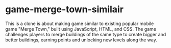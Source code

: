 # game-merge-town-similair
This is a clone is about making game similar to existing popular mobile game "Merge Town," built using JavaScript, HTML, and CSS. The game challenges players to merge buildings of the same type to create bigger and better buildings, earning points and unlocking new levels along the way.
